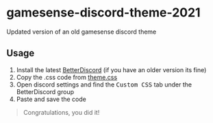# gamesense-discord-theme-2021
Updated version of an old gamesense discord theme

## Usage
1. Install the latest [BetterDiscord](https://github.com/BetterDiscord/Installer/releases) (if you have an older version its fine)
2. Copy the .css code from [theme.css](theme.css)
3. Open discord settings and find the <kbd>Custom CSS</kbd> tab under the BetterDiscord group
4. Paste and save the code
> Congratulations, you did it!
